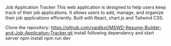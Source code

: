 Job Application Tracker
This web application is designed to help users keep track of their job applications. It allows users to add, manage, and organize their job applications efficiently. Built with React, chart.js and Tailwind CSS.


Clone the repository:
https://github.com/vaidikxt/MSWD-Resume-Builder-and-Job-Application-Tracker.git
install following dependancy and start server
npm install
npm run dev
